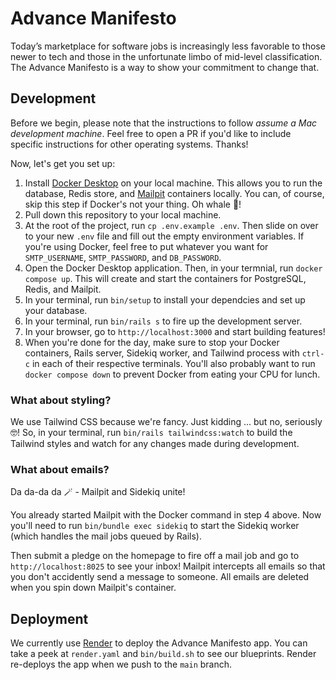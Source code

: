 # Advance Manifesto
Today’s marketplace for software jobs is increasingly less favorable to those newer to tech and those in the unfortunate limbo of mid-level classification. The Advance Manifesto is a way to show your commitment to change that.

## Development
Before we begin, please note that the instructions to follow *assume a Mac development machine*. Feel free to open a PR if you'd like to include specific instructions for other operating systems. Thanks!

Now, let's get you set up:

1. Install [Docker Desktop](https://docs.docker.com/desktop/) on your local machine. This allows you to run the database, Redis store, and [Mailpit](https://mailpit.axllent.org/) containers locally. You can, of course, skip this step if Docker's not your thing. Oh whale 🐳!
1. Pull down this repository to your local machine.
1. At the root of the project, run `cp .env.example .env`. Then slide on over to your new `.env` file and fill out the empty environment variables. If you're using Docker, feel free to put whatever you want for `SMTP_USERNAME`, `SMTP_PASSWORD`, and `DB_PASSWORD`.
1. Open the Docker Desktop application. Then, in your termnial, run `docker compose up`. This will create and start the containers for PostgreSQL, Redis, and Mailpit.
1. In your terminal, run `bin/setup` to install your dependcies and set up your database.
1. In your terminal, run `bin/rails s` to fire up the development server.
1. In your browser, go to `http://localhost:3000` and start building features!
1. When you're done for the day, make sure to stop your Docker containers, Rails server, Sidekiq worker, and Tailwind process with `ctrl-c` in each of their respective terminals. You'll also probably want to run `docker compose down` to prevent Docker from eating your CPU for lunch.

### What about styling?
We use Tailwind CSS because we're fancy. Just kidding ... but no, seriously 🤓! So, in your terminal, run `bin/rails tailwindcss:watch` to build the Tailwind styles and watch for any changes made during development.

### What about emails?
Da da-da da 🪄 - Mailpit and Sidekiq unite!

You already started Mailpit with the Docker command in step 4 above. Now you'll need to run `bin/bundle exec sidekiq` to start the Sidekiq worker (which handles the mail jobs queued by Rails).

Then submit a pledge on the homepage to fire off a mail job and go to `http://localhost:8025` to see your inbox! Mailpit intercepts all emails so that you don't accidently send a message to someone. All emails are deleted when you spin down Mailpit's container.

## Deployment
We currently use [Render](https://render.com/) to deploy the Advance Manifesto app. You can take a peek at `render.yaml` and `bin/build.sh` to see our blueprints. Render re-deploys the app when we push to the `main` branch.
